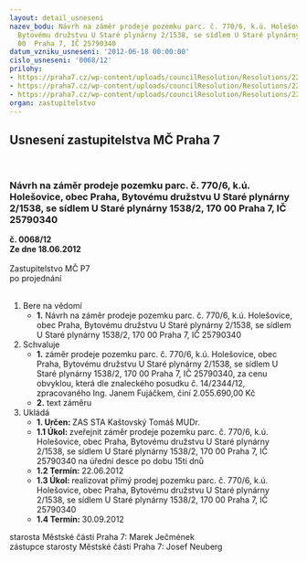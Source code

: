 ```yaml
---
layout: detail_usneseni
nazev_bodu: Návrh na záměr prodeje pozemku parc. č. 770/6, k.ú. Holešovice, obec Praha,
  Bytovému družstvu U Staré plynárny 2/1538, se sídlem U Staré plynárny 1538/2, 170
  00  Praha 7, IČ 25790340
datum_vzniku_usneseni: '2012-06-18 00:00:00'
cislo_usneseni: '0068/12'
prilohy:
- https://praha7.cz/wp-content/uploads/councilResolution/Resolutions/22126/3-12-0377r.doc
- https://praha7.cz/wp-content/uploads/councilResolution/Resolutions/22126/3-12-priloha_c_5.pdf
- https://praha7.cz/wp-content/uploads/councilResolution/Resolutions/22126/3-12-priloha_c_6.doc
organ: zastupitelstvo
---
```

<div id="ucUsn_pList" class="usn">
	<span><h2>Usnesení zastupitelstva MČ Praha 7 </h2>
<br></span><div class="standBody">
<span><h3>Návrh na záměr prodeje pozemku parc. č. 770/6, k.ú. Holešovice, obec Praha, Bytovému družstvu U Staré plynárny 2/1538, se sídlem U Staré plynárny 1538/2, 170 00  Praha 7, IČ 25790340</h3></span><div class="center">
		<strong>č. 0068/12</strong><br>
	</div>
<div class="center">
		<strong>Ze dne 18.06.2012</strong><br><br>
	</div>Zastupitelstvo MČ P7<br> po projednání<br><br><ol>
<li>Bere na vědomí<ul><li>
<strong>1.</strong> Návrh na záměr prodeje pozemku parc. č. 770/6, k.ú. Holešovice, obec Praha, Bytovému družstvu U Staré plynárny 2/1538, se sídlem U Staré plynárny 1538/2, 170 00  Praha 7, IČ 25790340</li></ul>
</li>
<li>Schvaluje<ul>
<li>
<strong>1.</strong> záměr prodeje pozemku parc. č. 770/6, k.ú. Holešovice, obec Praha, Bytovému družstvu U Staré plynárny 2/1538, se sídlem U Staré plynárny 1538/2, 170 00  Praha 7, IČ 25790340, za cenu obvyklou, která dle znaleckého posudku č. 14/2344/12, zpracovaného Ing. Janem Fujáčkem, činí 2.055.690,00 Kč</li>
<li>
<strong>2.</strong> text záměru    </li>
</ul>
</li>
<li>Ukládá<ul>
<li>
<strong>1. Určen: </strong>ZAS STA Kaštovský Tomáš MUDr.</li>
<li>
<strong>1.1 Úkol: </strong>zveřejnit záměr prodeje pozemku parc. č. 770/6, k.ú. Holešovice, obec Praha, Bytovému družstvu U Staré plynárny 2/1538, se sídlem U Staré plynárny 1538/2, 170 00  Praha 7, IČ 25790340 na úřední desce  po dobu 15ti dnů</li>
<li>
<strong>1.2 Termín: </strong>22.06.2012</li>
<li>
<strong>1.3 Úkol: </strong>realizovat přímý prodej pozemku parc. č. 770/6, k.ú. Holešovice, obec Praha, Bytovému družstvu U Staré plynárny 2/1538, se sídlem U Staré plynárny 1538/2, 170 00  Praha 7, IČ 25790340</li>
<li>
<strong>1.4 Termín: </strong>30.09.2012</li>
</ul>
</li>
</ol>starosta Městské části Praha 7: Marek Ječmének<br>zástupce starosty Městské části Praha 7: Josef Neuberg
</div>
</div>